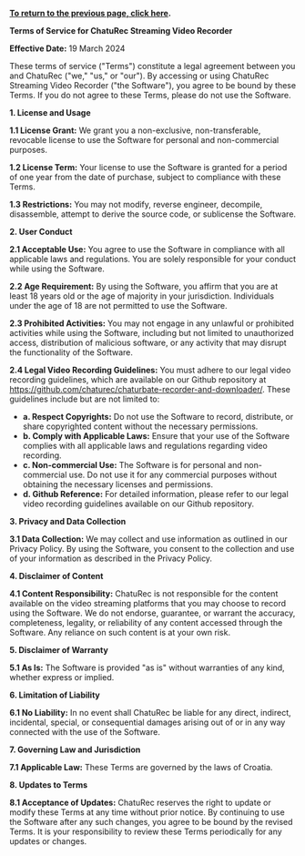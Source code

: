 **[To return to the previous page, click here](https://github.com/chaturec/chaturbate-recorder-and-downloader/).**

**Terms of Service for ChatuRec Streaming Video Recorder**

**Effective Date:** 19 March 2024

These terms of service ("Terms") constitute a legal agreement between you and ChatuRec ("we," "us," or "our"). By accessing or using ChatuRec Streaming Video Recorder ("the Software"), you agree to be bound by these Terms. If you do not agree to these Terms, please do not use the Software.

**1. License and Usage**

**1.1 License Grant:** We grant you a non-exclusive, non-transferable, revocable license to use the Software for personal and non-commercial purposes.

**1.2 License Term:** Your license to use the Software is granted for a period of one year from the date of purchase, subject to compliance with these Terms.

**1.3 Restrictions:** You may not modify, reverse engineer, decompile, disassemble, attempt to derive the source code, or sublicense the Software.

**2. User Conduct**

**2.1 Acceptable Use:** You agree to use the Software in compliance with all applicable laws and regulations. You are solely responsible for your conduct while using the Software.

**2.2 Age Requirement:** By using the Software, you affirm that you are at least 18 years old or the age of majority in your jurisdiction. Individuals under the age of 18 are not permitted to use the Software.

**2.3 Prohibited Activities:** You may not engage in any unlawful or prohibited activities while using the Software, including but not limited to unauthorized access, distribution of malicious software, or any activity that may disrupt the functionality of the Software.

**2.4 Legal Video Recording Guidelines:** You must adhere to our legal video recording guidelines, which are available on our Github repository at https://github.com/chaturec/chaturbate-recorder-and-downloader/. These guidelines include but are not limited to:

- **a. Respect Copyrights:** Do not use the Software to record, distribute, or share copyrighted content without the necessary permissions.
- **b. Comply with Applicable Laws:** Ensure that your use of the Software complies with all applicable laws and regulations regarding video recording.
- **c. Non-commercial Use:** The Software is for personal and non-commercial use. Do not use it for any commercial purposes without obtaining the necessary licenses and permissions.
- **d. Github Reference:** For detailed information, please refer to our legal video recording guidelines available on our Github repository.

**3. Privacy and Data Collection**

**3.1 Data Collection:** We may collect and use information as outlined in our Privacy Policy. By using the Software, you consent to the collection and use of your information as described in the Privacy Policy.

**4. Disclaimer of Content**

**4.1 Content Responsibility:** ChatuRec is not responsible for the content available on the video streaming platforms that you may choose to record using the Software. We do not endorse, guarantee, or warrant the accuracy, completeness, legality, or reliability of any content accessed through the Software. Any reliance on such content is at your own risk.

**5. Disclaimer of Warranty**

**5.1 As Is:** The Software is provided "as is" without warranties of any kind, whether express or implied.

**6. Limitation of Liability**

**6.1 No Liability:** In no event shall ChatuRec be liable for any direct, indirect, incidental, special, or consequential damages arising out of or in any way connected with the use of the Software.

**7. Governing Law and Jurisdiction**

**7.1 Applicable Law:** These Terms are governed by the laws of Croatia.

**8. Updates to Terms**

**8.1 Acceptance of Updates:** ChatuRec reserves the right to update or modify these Terms at any time without prior notice. By continuing to use the Software after any such changes, you agree to be bound by the revised Terms. It is your responsibility to review these Terms periodically for any updates or changes.


